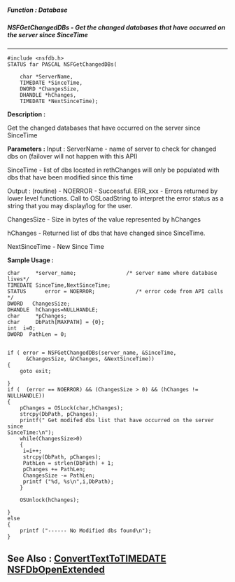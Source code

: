 ##### Function : Database
##### NSFGetChangedDBs - Get the changed databases that have occurred on the server since SinceTime
---
```
#include <nsfdb.h>
STATUS far PASCAL NSFGetChangedDBs(

	char *ServerName,
	TIMEDATE *SinceTime,
	DWORD *ChangesSize,
	DHANDLE *hChanges,
	TIMEDATE *NextSinceTime);
```
**Description :**

Get the changed databases that have occurred on the server since SinceTime

**Parameters :**
Input :
ServerName  -  name of server to check for changed dbs on (failover will not happen with this API)

SinceTime  -  list of dbs located in rethChanges will only be populated with dbs that have been modified since this time 

Output :
(routine)  -  NOERROR - Successful.
	ERR_xxx - Errors returned by lower level functions.  Call to OSLoadString to interpret the error status as a string that you may display/log for the user.


ChangesSize  -  Size in bytes of the value represented by hChanges

hChanges  -  Returned list of dbs that have changed since SinceTime.

NextSinceTime  -  New Since Time


**Sample Usage :**
```
char	 *server_name;                /* server name where database lives*/
TIMEDATE SinceTime,NextSinceTime;
STATUS      error = NOERROR;             /* error code from API calls */
DWORD   ChangesSize;
DHANDLE  hChanges=NULLHANDLE;
char	 *pChanges;
char	 DbPath[MAXPATH] = {0};
int	 i=0;
DWORD  PathLen = 0;


if ( error = NSFGetChangedDBs(server_name, &SinceTime, 
      &ChangesSize, &hChanges, &NextSinceTime))
{
    goto exit;
    
}
if (  (error == NOERROR) && (ChangesSize > 0) && (hChanges != NULLHANDLE))
{
	pChanges = OSLock(char,hChanges);     
	strcpy(DbPath, pChanges);
	printf(" Get modifed dbs list that have occurred on the server since 
SinceTime:\n");
	while(ChangesSize>0)
	{
	 i=i++;
	 strcpy(DbPath, pChanges);
	 PathLen = strlen(DbPath) + 1;
	 pChanges += PathLen;
	 ChangesSize -= PathLen;
	 printf ("%d, %s\n",i,DbPath);
	}
	  
	OSUnlock(hChanges);

}
else 
{
	printf ("------ No Modified dbs found\n");
}

```
**See Also :**
[ConvertTextToTIMEDATE](/reference/Func/ConvertTextToTIMEDATE)
[NSFDbOpenExtended](/reference/Func/NSFDbOpenExtended)
---
